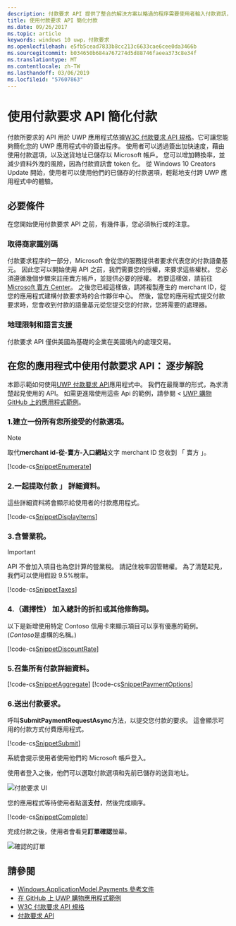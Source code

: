 ```yaml
---
description: 付款要求 API 提供了整合的解決方案以略過的程序需要使用者輸入付款資訊，然後選取傳送方法的 UWP 應用程式。
title: 使用付款要求 API 簡化付款
ms.date: 09/26/2017
ms.topic: article
keywords: windows 10 uwp，付款要求
ms.openlocfilehash: e5fb5cead7833b8cc213c6633cae6cee0da3466b
ms.sourcegitcommit: b034650b684a767274d5d88746faeea373c8e34f
ms.translationtype: MT
ms.contentlocale: zh-TW
ms.lasthandoff: 03/06/2019
ms.locfileid: "57607863"
---
```

# <a name="simplify-payments-with-the-payment-request-api"></a>使用付款要求 API 簡化付款
付款所要求的 API 用於 UWP 應用程式依據[W3C 付款要求 API 規格](https://w3c.github.io/browser-payment-api/)。它可讓您能夠簡化您的 UWP 應用程式中的簽出程序。 使用者可以透過簽出加快速度，藉由使用付款選項，以及送貨地址已儲存以 Microsoft 帳戶。 您可以增加轉換率，並減少資料外洩的風險，因為付款資訊會 token 化。 從 Windows 10 Creators Update 開始，使用者可以使用他們的已儲存的付款選項，輕鬆地支付跨 UWP 應用程式中的體驗。

## <a name="prerequisites"></a>必要條件
在您開始使用付款要求 API 之前，有幾件事，您必須執行或的注意。

### <a name="getting-a-merchant-id"></a>取得商家識別碼
付款要求程序的一部分，Microsoft 會從您的服務提供者要求代表您的付款語彙基元。 因此您可以開始使用 API 之前，我們需要您的授權，來要求這些權杖。  您必須遵循幾個步驟來註冊賣方帳戶，並提供必要的授權。 若要這樣做，請前往[Microsoft 賣方 Center](https://seller.microsoft.com/en-us/dashboard/registration/seller/?accountprogram=uwp)。 之後您已經這樣做，請將複製產生的 merchant ID，從您的應用程式建構付款要求時的合作夥伴中心。 然後，當您的應用程式提交付款要求時，您會收到付款的語彙基元從您提交您的付款，您將需要的處理器。

### <a name="geographic-restrictions-and-language-support"></a>地理限制和語言支援
付款要求 API 僅供美國為基礎的企業在美國境內的處理交易。

## <a name="using-the-payment-request-api-in-your-app-step-by-step"></a>在您的應用程式中使用付款要求 API： 逐步解說
本節示範如何使用[UWP 付款要求 API](https://docs.microsoft.com/en-us/uwp/api/windows.applicationmodel.payments)應用程式中。 我們在最簡單的形式，為求清楚起見使用的 API。 如需更進階使用這些 Api 的範例，請參閱 < [UWP 購物 GitHub 上的應用程式範例](https://github.com/Microsoft/Windows-appsample-shopping)。

### <a name="1-create-a-set-of-all-the-payment-options-that-you-accept"></a>1.建立一份所有您所接受的付款選項。
> [!Note]
> 取代**merchant id-從-賣方-入口網站**文字 merchant ID 您收到 「 賣方 」。

[!code-cs[SnippetEnumerate](./code/PaymentsApiSample/PaymentsApiSample/MainPage.xaml.cs#SnippetEnumerate)]

### <a name="2-pull-the-payment-details-together"></a>2.一起提取付款 」 詳細資料。 

這些詳細資料將會顯示給使用者的付款應用程式。 

[!code-cs[SnippetDisplayItems](./code/PaymentsApiSample/PaymentsApiSample/MainPage.xaml.cs#SnippetDisplayItems)]

### <a name="3-include-the-sales-tax"></a>3.含營業稅。 

> [!Important]
> API 不會加入項目也為您計算的營業稅。 請記住稅率因管轄權。 為了清楚起見，我們可以使用假設 9.5%稅率。

[!code-cs[SnippetTaxes](./code/PaymentsApiSample/PaymentsApiSample/MainPage.xaml.cs#SnippetTaxes)]

### <a name="4-optional--add-discounts-or-other-modifiers-to-the-total"></a>4.（選擇性） 加入總計的折扣或其他修飾詞。 

以下是新增使用特定 Contoso 信用卡來顯示項目可以享有優惠的範例。 (*Contoso*是虛構的名稱。)

[!code-cs[SnippetDiscountRate](./code/PaymentsApiSample/PaymentsApiSample/MainPage.xaml.cs#SnippetDiscountRate)]

### <a name="5-assemble-all-the-payment-details"></a>5.召集所有付款詳細資料。

[!code-cs[SnippetAggregate](./code/PaymentsApiSample/PaymentsApiSample/MainPage.xaml.cs#SnippetAggregate)]
[!code-cs[SnippetPaymentOptions](./code/PaymentsApiSample/PaymentsApiSample/MainPage.xaml.cs#SnippetPaymentOptions)]

### <a name="6-submit-the-payment-request"></a>6.送出付款要求。 

呼叫**SubmitPaymentRequestAsync**方法，以提交您付款的要求。 這會顯示可用的付款方式付費應用程式。

[!code-cs[SnippetSubmit](./code/PaymentsApiSample/PaymentsApiSample/MainPage.xaml.cs#SnippetSubmit)]

系統會提示使用者使用他們的 Microsoft 帳戶登入。

使用者登入之後，他們可以選取付款選項和先前已儲存的送貨地址。

![付款要求 UI](./images/33.png "付款要求 UI")

您的應用程式等待使用者點選**支付**，然後完成順序。

[!code-cs[SnippetComplete](./code/PaymentsApiSample/PaymentsApiSample/MainPage.xaml.cs#SnippetComplete)]

完成付款之後，使用者會看見**訂單確認**螢幕。

![確認的訂單](./images/44.png "確認的訂單 ")

## <a name="see-also"></a>請參閱
- [Windows.ApplicationModel.Payments 參考文件](https://docs.microsoft.com/en-us/uwp/api/windows.applicationmodel.payments)
- [在 GitHub 上 UWP 購物應用程式範例](https://github.com/Microsoft/Windows-appsample-shopping)
- [W3C 付款要求 API 規格](https://www.w3.org/TR/payment-request/)
- [付款要求 API ](https://docs.microsoft.com/en-us/microsoft-edge/dev-guide/device/payment-request-api)


